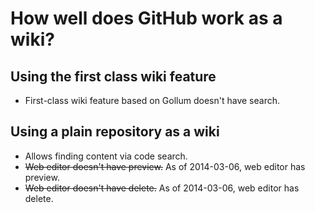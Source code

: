 # How well does GitHub work as a wiki?

## Using the first class wiki feature

* First-class wiki feature based on Gollum doesn't have search.

## Using a plain repository as a wiki

* Allows finding content via code search.
* <del>Web editor doesn't have preview.</del> As of 2014-03-06, web editor has preview.
* <del>Web editor doesn't have delete.</del> As of 2014-03-06, web editor has delete.
